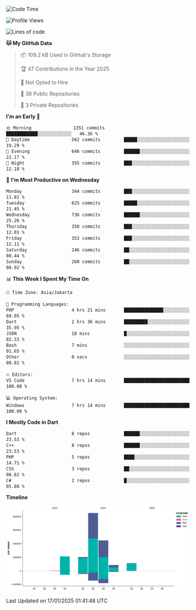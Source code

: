 <!--START_SECTION:waka-->
![Code Time](http://img.shields.io/badge/Code%20Time-366%20hrs%2010%20mins-blue)

![Profile Views](http://img.shields.io/badge/Profile%20Views-0-blue)

![Lines of code](https://img.shields.io/badge/From%20Hello%20World%20I%27ve%20Written-953.0%20thousand%20lines%20of%20code-blue)

**🐱 My GitHub Data** 

> 📦 109.2 kB Used in GitHub's Storage 
 > 
> 🏆 47 Contributions in the Year 2025
 > 
> 🚫 Not Opted to Hire
 > 
> 📜 38 Public Repositories 
 > 
> 🔑 3 Private Repositories 
 > 
**I'm an Early 🐤** 

```text
🌞 Morning                1351 commits        ████████████░░░░░░░░░░░░░   46.36 % 
🌆 Daytime                562 commits         █████░░░░░░░░░░░░░░░░░░░░   19.29 % 
🌃 Evening                646 commits         ██████░░░░░░░░░░░░░░░░░░░   22.17 % 
🌙 Night                  355 commits         ███░░░░░░░░░░░░░░░░░░░░░░   12.18 % 
```
📅 **I'm Most Productive on Wednesday** 

```text
Monday                   344 commits         ███░░░░░░░░░░░░░░░░░░░░░░   11.81 % 
Tuesday                  625 commits         █████░░░░░░░░░░░░░░░░░░░░   21.45 % 
Wednesday                736 commits         ██████░░░░░░░░░░░░░░░░░░░   25.26 % 
Thursday                 350 commits         ███░░░░░░░░░░░░░░░░░░░░░░   12.01 % 
Friday                   353 commits         ███░░░░░░░░░░░░░░░░░░░░░░   12.11 % 
Saturday                 246 commits         ██░░░░░░░░░░░░░░░░░░░░░░░   08.44 % 
Sunday                   260 commits         ██░░░░░░░░░░░░░░░░░░░░░░░   08.92 % 
```


📊 **This Week I Spent My Time On** 

```text
🕑︎ Time Zone: Asia/Jakarta

💬 Programming Languages: 
PHP                      4 hrs 21 mins       ███████████████░░░░░░░░░░   60.05 % 
Dart                     2 hrs 36 mins       █████████░░░░░░░░░░░░░░░░   35.95 % 
JSON                     10 mins             █░░░░░░░░░░░░░░░░░░░░░░░░   02.33 % 
Bash                     7 mins              ░░░░░░░░░░░░░░░░░░░░░░░░░   01.65 % 
Other                    0 secs              ░░░░░░░░░░░░░░░░░░░░░░░░░   00.01 % 

🔥 Editors: 
VS Code                  7 hrs 14 mins       █████████████████████████   100.00 % 

💻 Operating System: 
Windows                  7 hrs 14 mins       █████████████████████████   100.00 % 
```

**I Mostly Code in Dart** 

```text
Dart                     8 repos             ██████░░░░░░░░░░░░░░░░░░░   23.53 % 
C++                      8 repos             ██████░░░░░░░░░░░░░░░░░░░   23.53 % 
PHP                      5 repos             ████░░░░░░░░░░░░░░░░░░░░░   14.71 % 
CSS                      3 repos             ██░░░░░░░░░░░░░░░░░░░░░░░   08.82 % 
C#                       2 repos             █░░░░░░░░░░░░░░░░░░░░░░░░   05.88 % 
```



**Timeline**

![Lines of Code chart](https://raw.githubusercontent.com/PradiptaAhmad/PradiptaAhmad/main/assets/bar_graph.png)


 Last Updated on 17/01/2025 01:41:48 UTC
<!--END_SECTION:waka-->
